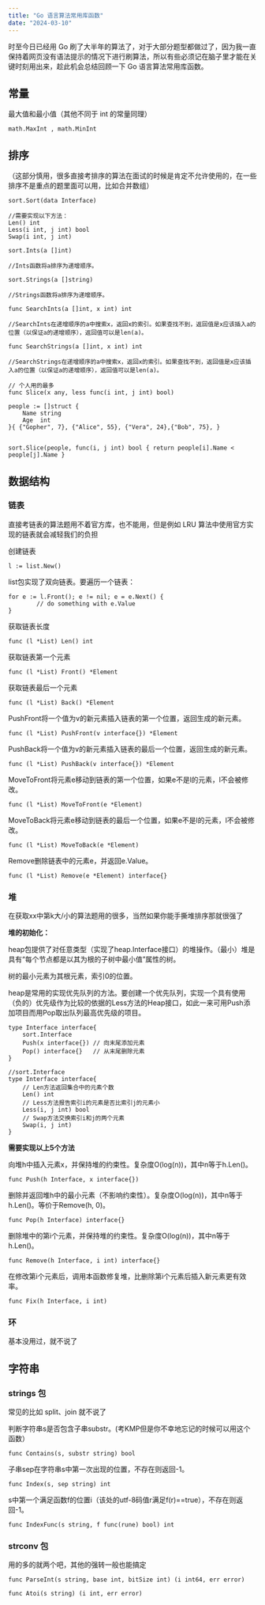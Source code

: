 ```yaml
---
title: "Go 语言算法常用库函数"
date: "2024-03-10"
---
```


时至今日已经用 Go 刷了大半年的算法了，对于大部分题型都做过了，因为我一直保持着网页没有语法提示的情况下进行刷算法，所以有些必须记在脑子里才能在关键时刻用出来，趁此机会总结回顾一下 Go 语言算法常用库函数。

## 常量

最大值和最小值（其他不同于 int 的常量同理）

```
math.MaxInt , math.MinInt
```

## 排序

（这部分慎用，很多直接考排序的算法在面试的时候是肯定不允许使用的，在一些排序不是重点的题里面可以用，比如合并数组）

```
sort.Sort(data Interface)

//需要实现以下方法：
Len() int 
Less(i int, j int) bool 
Swap(i int, j int)
```

```
sort.Ints(a []int)

//Ints函数将a排序为递增顺序。
```

```
sort.Strings(a []string)

//Strings函数将a排序为递增顺序。
```

```
func SearchInts(a []int, x int) int

//SearchInts在递增顺序的a中搜索x，返回x的索引。如果查找不到，返回值是x应该插入a的位置（以保证a的递增顺序），返回值可以是len(a)。
```

```
func SearchStrings(a []int, x int) int

//SearchStrings在递增顺序的a中搜索x，返回x的索引。如果查找不到，返回值是x应该插入a的位置（以保证a的递增顺序），返回值可以是len(a)。
```

```
// 个人用的最多
func Slice(x any, less func(i int, j int) bool)

people := []struct {     
    Name string     
    Age  int 
}{ {"Gopher", 7}, {"Alice", 55}, {"Vera", 24},{"Bob", 75}, } 


sort.Slice(people, func(i, j int) bool { return people[i].Name < people[j].Name }
```

## 数据结构

### 链表

直接考链表的算法题用不着官方库，也不能用，但是例如 LRU 算法中使用官方实现的链表就会减轻我们的负担

创建链表

```
l := list.New()
```

list包实现了双向链表。要遍历一个链表：

```
for e := l.Front(); e != nil; e = e.Next() {
        // do something with e.Value
}
```

获取链表长度

```
func (l *List) Len() int
```

获取链表第一个元素

```
func (l *List) Front() *Element
```

获取链表最后一个元素

```
func (l *List) Back() *Element
```

PushFront将一个值为v的新元素插入链表的第一个位置，返回生成的新元素。

```
func (l *List) PushFront(v interface{}) *Element
```

PushBack将一个值为v的新元素插入链表的最后一个位置，返回生成的新元素。

```
func (l *List) PushBack(v interface{}) *Element
```

MoveToFront将元素e移动到链表的第一个位置，如果e不是l的元素，l不会被修改。

```
func (l *List) MoveToFront(e *Element)
```

MoveToBack将元素e移动到链表的最后一个位置，如果e不是l的元素，l不会被修改。

```
func (l *List) MoveToBack(e *Element)
```

Remove删除链表中的元素e，并返回e.Value。

```
func (l *List) Remove(e *Element) interface{}
```

### 堆

在获取xx中第k大/小的算法题用的很多，当然如果你能手撕堆排序那就很强了

**堆的初始化：**

heap包提供了对任意类型（实现了heap.Interface接口）的堆操作。（最小）堆是具有“每个节点都是以其为根的子树中最小值”属性的树。

树的最小元素为其根元素，索引0的位置。

heap是常用的实现优先队列的方法。要创建一个优先队列，实现一个具有使用（负的）优先级作为比较的依据的Less方法的Heap接口，如此一来可用Push添加项目而用Pop取出队列最高优先级的项目。

```
type Interface interface{
    sort.Interface
    Push(x interface{}) // 向末尾添加元素
    Pop() interface{}   // 从末尾删除元素   
}

//sort.Interface
type Interface interface{
    // Len方法返回集合中的元素个数      
    Len() int
    // Less方法报告索引i的元素是否比索引j的元素小
    Less(i, j int) bool
    // Swap方法交换索引i和j的两个元素
    Swap(i, j int)    
}
```

**需要实现以上5个方法**

向堆h中插入元素x，并保持堆的约束性。复杂度O(log(n))，其中n等于h.Len()。

```
func Push(h Interface, x interface{})
```

删除并返回堆h中的最小元素（不影响约束性）。复杂度O(log(n))，其中n等于h.Len()。等价于Remove(h, 0)。

```
func Pop(h Interface) interface{}
```

删除堆中的第i个元素，并保持堆的约束性。复杂度O(log(n))，其中n等于h.Len()。

```
func Remove(h Interface, i int) interface{}
```

在修改第i个元素后，调用本函数修复堆，比删除第i个元素后插入新元素更有效率。

```
func Fix(h Interface, i int)
```

### 环

基本没用过，就不说了

## 字符串

### strings 包

常见的比如 split、join 就不说了

判断字符串s是否包含子串substr。(考KMP但是你不幸地忘记的时候可以用这个函数）

```
func Contains(s, substr string) bool
```

子串sep在字符串s中第一次出现的位置，不存在则返回-1。

```
func Index(s, sep string) int
```

s中第一个满足函数f的位置i（该处的utf-8码值r满足f(r)==true），不存在则返回-1。

```
func IndexFunc(s string, f func(rune) bool) int
```

### strconv 包

用的多的就两个吧，其他的强转一般也能搞定

```
func ParseInt(s string, base int, bitSize int) (i int64, err error)
```

```
func Atoi(s string) (i int, err error)
```
